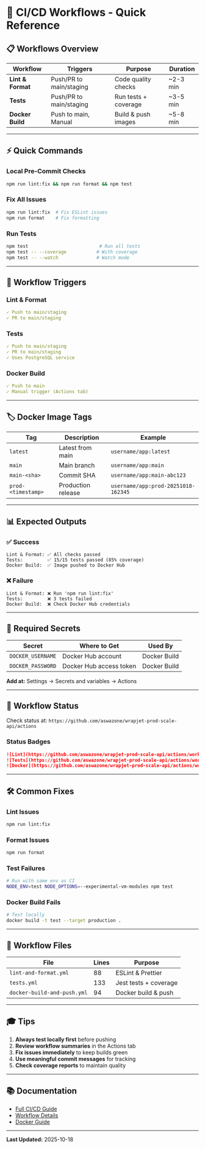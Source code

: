 # 🚀 CI/CD Workflows - Quick Reference

## 📋 Workflows Overview

| Workflow          | Triggers                | Purpose              | Duration |
| ----------------- | ----------------------- | -------------------- | -------- |
| **Lint & Format** | Push/PR to main/staging | Code quality checks  | ~2-3 min |
| **Tests**         | Push/PR to main/staging | Run tests + coverage | ~3-5 min |
| **Docker Build**  | Push to main, Manual    | Build & push images  | ~5-8 min |

---

## ⚡ Quick Commands

### Local Pre-Commit Checks

```bash
npm run lint:fix && npm run format && npm test
```

### Fix All Issues

```bash
npm run lint:fix  # Fix ESLint issues
npm run format    # Fix formatting
```

### Run Tests

```bash
npm test                          # Run all tests
npm test -- --coverage           # With coverage
npm test -- --watch              # Watch mode
```

---

## 🎯 Workflow Triggers

### Lint & Format

```yaml
✓ Push to main/staging
✓ PR to main/staging
```

### Tests

```yaml
✓ Push to main/staging
✓ PR to main/staging
✓ Uses PostgreSQL service
```

### Docker Build

```yaml
✓ Push to main
✓ Manual trigger (Actions tab)
```

---

## 🏷️ Docker Image Tags

| Tag                | Description        | Example                             |
| ------------------ | ------------------ | ----------------------------------- |
| `latest`           | Latest from main   | `username/app:latest`               |
| `main`             | Main branch        | `username/app:main`                 |
| `main-<sha>`       | Commit SHA         | `username/app:main-abc123`          |
| `prod-<timestamp>` | Production release | `username/app:prod-20251018-162345` |

---

## 📊 Expected Outputs

### ✅ Success

```
Lint & Format: ✅ All checks passed
Tests:         ✅ 15/15 tests passed (85% coverage)
Docker Build:  ✅ Image pushed to Docker Hub
```

### ❌ Failure

```
Lint & Format: ❌ Run 'npm run lint:fix'
Tests:         ❌ 3 tests failed
Docker Build:  ❌ Check Docker Hub credentials
```

---

## 🔐 Required Secrets

| Secret            | Where to Get            | Used By      |
| ----------------- | ----------------------- | ------------ |
| `DOCKER_USERNAME` | Docker Hub account      | Docker Build |
| `DOCKER_PASSWORD` | Docker Hub access token | Docker Build |

**Add at:** Settings → Secrets and variables → Actions

---

## 🚦 Workflow Status

Check status at: `https://github.com/aswazone/wrapjet-prod-scale-api/actions`

### Status Badges

```markdown
![Lint](https://github.com/aswazone/wrapjet-prod-scale-api/actions/workflows/lint-and-format.yml/badge.svg)
![Tests](https://github.com/aswazone/wrapjet-prod-scale-api/actions/workflows/tests.yml/badge.svg)
![Docker](https://github.com/aswazone/wrapjet-prod-scale-api/actions/workflows/docker-build-and-push.yml/badge.svg)
```

---

## 🛠️ Common Fixes

### Lint Issues

```bash
npm run lint:fix
```

### Format Issues

```bash
npm run format
```

### Test Failures

```bash
# Run with same env as CI
NODE_ENV=test NODE_OPTIONS=--experimental-vm-modules npm test
```

### Docker Build Fails

```bash
# Test locally
docker build -t test --target production .
```

---

## 📝 Workflow Files

| File                        | Lines | Purpose               |
| --------------------------- | ----- | --------------------- |
| `lint-and-format.yml`       | 88    | ESLint & Prettier     |
| `tests.yml`                 | 133   | Jest tests + coverage |
| `docker-build-and-push.yml` | 94    | Docker build & push   |

---

## 🎓 Tips

1. **Always test locally first** before pushing
2. **Review workflow summaries** in the Actions tab
3. **Fix issues immediately** to keep builds green
4. **Use meaningful commit messages** for tracking
5. **Check coverage reports** to maintain quality

---

## 📚 Documentation

- [Full CI/CD Guide](../../CI-CD-SETUP.md)
- [Workflow Details](README.md)
- [Docker Guide](../../DOCKER.md)

---

**Last Updated:** 2025-10-18
